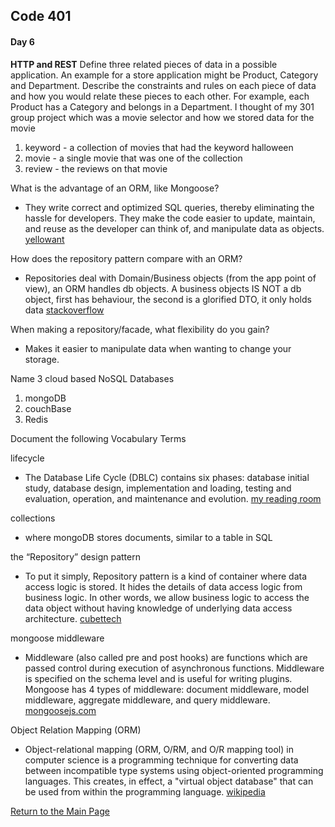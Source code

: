 ## Code 401
#### Day 6


**HTTP and REST**
Define three related pieces of data in a possible application. An example for a store application might be Product, Category and Department. Describe the constraints and rules on each piece of data and how you would relate these pieces to each other. For example, each Product has a Category and belongs in a Department. I thought of my 301 group project which was a movie selector and how we stored data for the movie
1. keyword - a collection of movies that had the keyword halloween
2. movie - a single movie that was one of the collection
3. review - the reviews on that movie

What is the advantage of an ORM, like Mongoose?
- They write correct and optimized SQL queries, thereby eliminating the hassle for developers. They make the code easier to update, maintain, and reuse as the developer can think of, and manipulate data as objects. [yellowant](https://blog.yellowant.com/orm-rethinking-data-as-objects-8ddaa43b1410)

How does the repository pattern compare with an ORM?
- Repositories deal with Domain/Business objects (from the app point of view), an ORM handles db objects. A business objects IS NOT a db object, first has behaviour, the second is a glorified DTO, it only holds data [stackoverflow](https://stackoverflow.com/questions/10155517/repository-pattern-vs-orm#:~:text=Repositories%20deal%20with%20Domain%2FBusiness,DTO%2C%20it%20only%20holds%20data.)

When making a repository/facade, what flexibility do you gain?
- Makes it easier to manipulate data when wanting to change your storage.

Name 3 cloud based NoSQL Databases
1. mongoDB
2. couchBase
3. Redis

Document the following Vocabulary Terms

lifecycle
- The Database Life Cycle (DBLC) contains six phases: database initial study, database design, implementation and loading, testing and evaluation, operation, and maintenance and evolution. [my reading room](http://www.myreadingroom.co.in/notes-and-studymaterial/65-dbms/506-database-development-life-cycle.html)

collections
- where mongoDB stores documents, similar to a table in SQL

the “Repository” design pattern
- To put it simply, Repository pattern is a kind of container where data access logic is stored. It hides the details of data access logic from business logic. In other words, we allow business logic to access the data object without having knowledge of underlying data access architecture. [cubettech](https://cubettech.com/resources/blog/introduction-to-repository-design-pattern/)

mongoose middleware
- Middleware (also called pre and post hooks) are functions which are passed control during execution of asynchronous functions. Middleware is specified on the schema level and is useful for writing plugins. Mongoose has 4 types of middleware: document middleware, model middleware, aggregate middleware, and query middleware. [mongoosejs.com](https://mongoosejs.com/docs/middleware.html)

Object Relation Mapping (ORM)
- Object-relational mapping (ORM, O/RM, and O/R mapping tool) in computer science is a programming technique for converting data between incompatible type systems using object-oriented programming languages. This creates, in effect, a "virtual object database" that can be used from within the programming language. [wikipedia](https://en.wikipedia.org/wiki/Object%E2%80%93relational_mapping)

[Return to the Main Page](README.md)